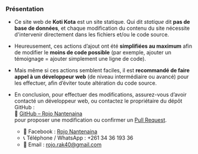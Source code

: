 ### Présentation

- Ce site web de **Koti Kota** est un site statique. Qui dit *statique* dit **pas de base de données**, et chaque modification du contenu du site nécessite d'intervenir directement dans les fichiers et/ou le code source.

- Heureusement, ces actions d’ajout ont été **simplifiées au maximum** afin de modifier le **moins de code possible** (par exemple, ajouter un témoignage = ajouter simplement une ligne de code).

- Mais même si ces actions semblent faciles, il est **recommandé de faire appel à un développeur web** (de niveau intermédiaire ou avancé) pour les effectuer, afin d’éviter toute altération du code source.

- En conclusion, pour effectuer des modifications, assurez-vous d’avoir contacté un développeur web, ou contactez le propriétaire du dépôt GitHub :  
  🔗 [GitHub – Rojo Nantenaina](https://github.com/Rojonantenaina-RAK/WEB--KotiKota--reactjs--gsap--bulma--versel)  
  pour proposer une modification ou confirmer un [Pull Request](https://en.wikipedia.org/wiki/Fork_and_pull_model).  
  * 📘 Facebook : [Rojo Nantenaina](https://web.facebook.com/rojo.rak38/?_rdc=1&_rdr)  
  * 📞 Téléphone / WhatsApp : +261 34 36 193 36  
  * 📧 Email : rojo.rak40@gmail.com
